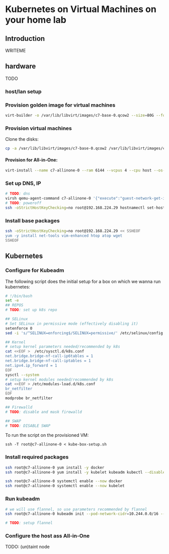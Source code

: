 # Kubernetes on Virtual Machines on your home lab

## Introduction
WRITEME

## hardware
TODO

### host/lan setup


### Provision golden image for virtual machines
```bash
virt-builder -o /var/lib/libvirt/images/c7-base-0.qcow2 --size=80G --format qcow2 --ssh-inject root:file:kojiro-kube-lan.pub --update --selinux-relabel --root-password file:rootpw centos-7.6
```

### Provision virtual machines

Clone the disks:
```bash
cp -a /var/lib/libvirt/images/c7-base-0.qcow2 /var/lib/libvirt/images/c7-allinone-0.qcow2
```


#### Provision for All-in-One:
```bash
virt-install --name c7-allinone-0 --ram 6144 --vcpus 4 --cpu host --os-type linux --os-variant centos7.0 --disk path=/var/lib/libvirt/images/c7-allinone-0.qcow2,device=disk,bus=virtio,format=qcow2 --network bridge=k8sbr0,model=virtio --graphics none --console pty,target_type=serial --import
```

### Set up DNS, IP
```bash
# TODO: dns
virsh qemu-agent-command c7-allinone-0 '{"execute":"guest-network-get-interfaces"}' | python -mjson.tool
# TODO: poweroff
ssh -oStrictHostKeyChecking=no root@192.168.224.29 hostnamectl set-hostname c7-allinone-0.kube.lan
```

### Install base packages
```bash
ssh -oStrictHostKeyChecking=no root@192.168.224.29 << SSHEOF
yum -y install net-tools vim-enhanced htop atop wget
SSHEOF
```

## Kubernetes

### Configure for Kubeadm

The following script does the initial setup for a box on which we wanna run kubernetes:

```bash
# !/bin/bash
set -e
## REPOS
# TODO: set up k8s repo

## SELinux
# Set SELinux in permissive mode (effectively disabling it)
setenforce 0
sed -i 's/^SELINUX=enforcing$/SELINUX=permissive/' /etc/selinux/config

## Kernel
# setup kernel parameters needed/recommended by k8s
cat <<EOF >  /etc/sysctl.d/k8s.conf
net.bridge.bridge-nf-call-ip6tables = 1
net.bridge.bridge-nf-call-iptables = 1
net.ipv4.ip_forward = 1
EOF
sysctl --system
# setup kernel modules needed/recommended by k8s
cat <<EOF > /etc/modules-load.d/k8s.conf
br_netfilter
EOF
modprobe br_netfilter

## Firewalld
# TODO: disable and mask firewalld

## SWAP
# TODO: DISABLE SWAP
```

To run the script on the provisioned VM:
```
ssh -T root@c7-allinone-0 < kube-box-setup.sh
```

### Install required packages

```bash
ssh root@c7-allinone-0 yum install -y docker
ssh root@c7-allinone-0 yum install -y kubelet kubeadm kubectl --disableexcludes=kubernetes
```

```bash
ssh root@c7-allinone-0 systemctl enable --now docker
ssh root@c7-allinone-0 systemctl enable --now kubelet
```

### Run kubeadm

```bash
# we will use flannel, so use parameters recommended by flannel
ssh root@c7-allinone-0 kubeadm init --pod-network-cidr=10.244.0.0/16 --ignore-preflight-errors=swap
```

```bash
# TODO: setup flannel
```

### Configure the host ass All-in-One

TODO: (un)taint node

